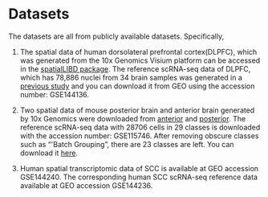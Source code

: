 # Datasets

The datasets are all from publicly available datasets. Specifically, 
1. The spatial data of human dorsolateral prefrontal cortex(DLPFC), which was generated from the 10x Genomics Visium platform can be accessed in the [spatialLIBD package](http://spatial.libd.org/spatialLIBD). The reference scRNA-seq data of DLPFC, which has 78,886 nuclei from 34 brain samples was generated in a [previous study](https://www.nature.com/articles/s41593-020-0621-y) and you can download it from GEO using the accession number: GSE144136.  

2. Two spatial data of mouse posterior brain and anterior brain generated by 10x Genomics were downloaded from [anterior](https://www.10xgenomics.com/datasets/mouse-brain-serial-section-1-sagittal-anterior-1-standard-1-0-0) and [posterior](https://support.10xgenomics.com/spatial-gene-expression/datasets/1.0.0/V1_Mouse_Brain_Sagittal_Posterior). The reference scRNA-seq data with 28706 cells in 29 classes is downloaded with the accession number: GSE115746. After removing obscure classes such as “'Batch Grouping”, there are 23 classes are left. You can download it [here](https://figshare.com/articles/dataset/Mouse_Brain_Spatial_Transcriptomics_and_scRNA-seq_data/27897510).

3. Human spatial transcriptomic data of SCC is available at GEO accession GSE144240. The corresponding human SCC scRNA-seq reference data available at GEO accession GSE144236. 